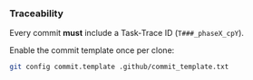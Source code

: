 ### Traceability

Every commit **must** include a Task‑Trace ID (`T###_phaseX_cpY`).

Enable the commit template once per clone:

```bash
git config commit.template .github/commit_template.txt
```
